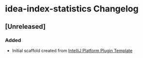 <!-- Keep a Changelog guide -> https://keepachangelog.com -->

# idea-index-statistics Changelog

## [Unreleased]
### Added
- Initial scaffold created from [IntelliJ Platform Plugin Template](https://github.com/JetBrains/intellij-platform-plugin-template)
